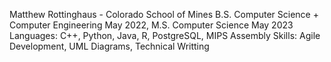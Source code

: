 Matthew Rottinghaus - Colorado School of Mines
B.S. Computer Science + Computer Engineering May 2022, M.S. Computer Science May 2023
Languages: C++, Python, Java, R, PostgreSQL, MIPS Assembly
Skills: Agile Development, UML Diagrams, Technical Writting
<!---
mjrottinghaus/mjrottinghaus is a ✨ special ✨ repository because its `README.md` (this file) appears on your GitHub profile.
You can click the Preview link to take a look at your changes.
--->
